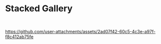 <h1>Stacked Gallery</h1>
<br>


https://github.com/user-attachments/assets/2ad07f42-60c5-4c3e-a97f-f8c412ab75fe

